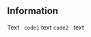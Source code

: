 ## Information
Text ` code1` text `code2 ` text
<!-- markdownlint-disable-file no-space-in-code -->

